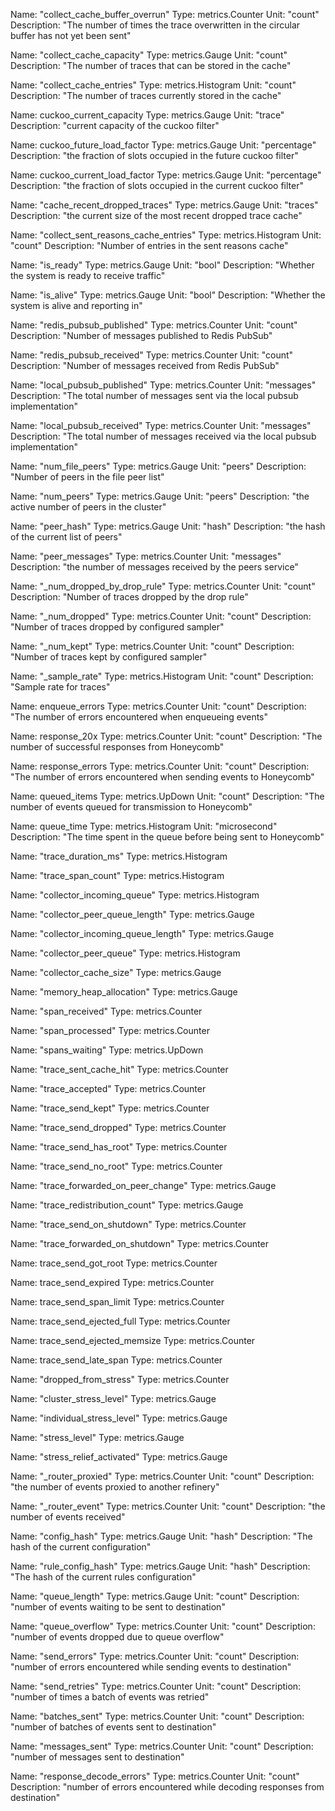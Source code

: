 Name: "collect_cache_buffer_overrun"
Type: metrics.Counter
Unit: "count"
Description: "The number of times the trace overwritten in the circular buffer has not yet been sent"

Name: "collect_cache_capacity"
Type: metrics.Gauge
Unit: "count"
Description: "The number of traces that can be stored in the cache"

Name: "collect_cache_entries"
Type: metrics.Histogram
Unit: "count"
Description: "The number of traces currently stored in the cache"

Name: cuckoo_current_capacity
Type: metrics.Gauge
Unit: "trace"
Description: "current capacity of the cuckoo filter"

Name: cuckoo_future_load_factor
Type: metrics.Gauge
Unit: "percentage"
Description: "the fraction of slots occupied in the future cuckoo filter"

Name: cuckoo_current_load_factor
Type: metrics.Gauge
Unit: "percentage"
Description: "the fraction of slots occupied in the current cuckoo filter"

Name: "cache_recent_dropped_traces"
Type: metrics.Gauge
Unit: "traces"
Description: "the current size of the most recent dropped trace cache"

Name: "collect_sent_reasons_cache_entries"
Type: metrics.Histogram
Unit: "count"
Description: "Number of entries in the sent reasons cache"

Name: "is_ready"
Type: metrics.Gauge
Unit: "bool"
Description: "Whether the system is ready to receive traffic"

Name: "is_alive"
Type: metrics.Gauge
Unit: "bool"
Description: "Whether the system is alive and reporting in"

Name: "redis_pubsub_published"
Type: metrics.Counter
Unit: "count"
Description: "Number of messages published to Redis PubSub"

Name: "redis_pubsub_received"
Type: metrics.Counter
Unit: "count"
Description: "Number of messages received from Redis PubSub"

Name: "local_pubsub_published"
Type: metrics.Counter
Unit: "messages"
Description: "The total number of messages sent via the local pubsub implementation"

Name: "local_pubsub_received"
Type: metrics.Counter
Unit: "messages"
Description: "The total number of messages received via the local pubsub implementation"

Name: "num_file_peers"
Type: metrics.Gauge
Unit: "peers"
Description: "Number of peers in the file peer list"

Name: "num_peers"
Type: metrics.Gauge
Unit: "peers"
Description: "the active number of peers in the cluster"

Name: "peer_hash"
Type: metrics.Gauge
Unit: "hash"
Description: "the hash of the current list of peers"

Name: "peer_messages"
Type: metrics.Counter
Unit: "messages"
Description: "the number of messages received by the peers service"

Name: "_num_dropped_by_drop_rule"
Type: metrics.Counter
Unit: "count"
Description: "Number of traces dropped by the drop rule"

Name: "_num_dropped"
Type: metrics.Counter
Unit: "count"
Description: "Number of traces dropped by configured sampler"

Name: "_num_kept"
Type: metrics.Counter
Unit: "count"
Description: "Number of traces kept by configured sampler"

Name: "_sample_rate"
Type: metrics.Histogram
Unit: "count"
Description: "Sample rate for traces"

Name: enqueue_errors
Type: metrics.Counter
Unit: "count"
Description: "The number of errors encountered when enqueueing events"

Name: response_20x
Type: metrics.Counter
Unit: "count"
Description: "The number of successful responses from Honeycomb"

Name: response_errors
Type: metrics.Counter
Unit: "count"
Description: "The number of errors encountered when sending events to Honeycomb"

Name: queued_items
Type: metrics.UpDown
Unit: "count"
Description: "The number of events queued for transmission to Honeycomb"

Name: queue_time
Type: metrics.Histogram
Unit: "microsecond"
Description: "The time spent in the queue before being sent to Honeycomb"

Name: "trace_duration_ms"
Type: metrics.Histogram

Name: "trace_span_count"
Type: metrics.Histogram

Name: "collector_incoming_queue"
Type: metrics.Histogram

Name: "collector_peer_queue_length"
Type: metrics.Gauge

Name: "collector_incoming_queue_length"
Type: metrics.Gauge

Name: "collector_peer_queue"
Type: metrics.Histogram

Name: "collector_cache_size"
Type: metrics.Gauge

Name: "memory_heap_allocation"
Type: metrics.Gauge

Name: "span_received"
Type: metrics.Counter

Name: "span_processed"
Type: metrics.Counter

Name: "spans_waiting"
Type: metrics.UpDown

Name: "trace_sent_cache_hit"
Type: metrics.Counter

Name: "trace_accepted"
Type: metrics.Counter

Name: "trace_send_kept"
Type: metrics.Counter

Name: "trace_send_dropped"
Type: metrics.Counter

Name: "trace_send_has_root"
Type: metrics.Counter

Name: "trace_send_no_root"
Type: metrics.Counter

Name: "trace_forwarded_on_peer_change"
Type: metrics.Gauge

Name: "trace_redistribution_count"
Type: metrics.Gauge

Name: "trace_send_on_shutdown"
Type: metrics.Counter

Name: "trace_forwarded_on_shutdown"
Type: metrics.Counter

Name: trace_send_got_root
Type: metrics.Counter

Name: trace_send_expired
Type: metrics.Counter

Name: trace_send_span_limit
Type: metrics.Counter

Name: trace_send_ejected_full
Type: metrics.Counter

Name: trace_send_ejected_memsize
Type: metrics.Counter

Name: trace_send_late_span
Type: metrics.Counter

Name: "dropped_from_stress"
Type: metrics.Counter

Name: "cluster_stress_level"
Type: metrics.Gauge

Name: "individual_stress_level"
Type: metrics.Gauge

Name: "stress_level"
Type: metrics.Gauge

Name: "stress_relief_activated"
Type: metrics.Gauge

Name: "_router_proxied"
Type: metrics.Counter
Unit: "count"
Description: "the number of events proxied to another refinery"

Name: "_router_event"
Type: metrics.Counter
Unit: "count"
Description: "the number of events received"

Name: "config_hash"
Type: metrics.Gauge
Unit: "hash"
Description: "The hash of the current configuration"

Name: "rule_config_hash"
Type: metrics.Gauge
Unit: "hash"
Description: "The hash of the current rules configuration"

Name: "queue_length"
Type: metrics.Gauge
Unit: "count"
Description: "number of events waiting to be sent to destination"

Name: "queue_overflow"
Type: metrics.Counter
Unit: "count"
Description: "number of events dropped due to queue overflow"

Name: "send_errors"
Type: metrics.Counter
Unit: "count"
Description: "number of errors encountered while sending events to destination"

Name: "send_retries"
Type: metrics.Counter
Unit: "count"
Description: "number of times a batch of events was retried"

Name: "batches_sent"
Type: metrics.Counter
Unit: "count"
Description: "number of batches of events sent to destination"

Name: "messages_sent"
Type: metrics.Counter
Unit: "count"
Description: "number of messages sent to destination"

Name: "response_decode_errors"
Type: metrics.Counter
Unit: "count"
Description: "number of errors encountered while decoding responses from destination"

